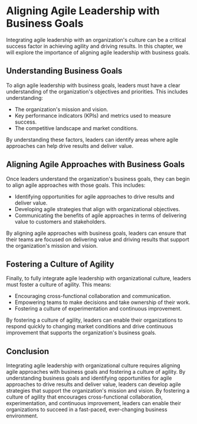 Aligning Agile Leadership with Business Goals
==================================================================================================================

Integrating agile leadership with an organization's culture can be a critical success factor in achieving agility and driving results. In this chapter, we will explore the importance of aligning agile leadership with business goals.

Understanding Business Goals
----------------------------

To align agile leadership with business goals, leaders must have a clear understanding of the organization's objectives and priorities. This includes understanding:

* The organization's mission and vision.
* Key performance indicators (KPIs) and metrics used to measure success.
* The competitive landscape and market conditions.

By understanding these factors, leaders can identify areas where agile approaches can help drive results and deliver value.

Aligning Agile Approaches with Business Goals
---------------------------------------------

Once leaders understand the organization's business goals, they can begin to align agile approaches with those goals. This includes:

* Identifying opportunities for agile approaches to drive results and deliver value.
* Developing agile strategies that align with organizational objectives.
* Communicating the benefits of agile approaches in terms of delivering value to customers and stakeholders.

By aligning agile approaches with business goals, leaders can ensure that their teams are focused on delivering value and driving results that support the organization's mission and vision.

Fostering a Culture of Agility
------------------------------

Finally, to fully integrate agile leadership with organizational culture, leaders must foster a culture of agility. This means:

* Encouraging cross-functional collaboration and communication.
* Empowering teams to make decisions and take ownership of their work.
* Fostering a culture of experimentation and continuous improvement.

By fostering a culture of agility, leaders can enable their organizations to respond quickly to changing market conditions and drive continuous improvement that supports the organization's business goals.

Conclusion
----------

Integrating agile leadership with organizational culture requires aligning agile approaches with business goals and fostering a culture of agility. By understanding business goals and identifying opportunities for agile approaches to drive results and deliver value, leaders can develop agile strategies that support the organization's mission and vision. By fostering a culture of agility that encourages cross-functional collaboration, experimentation, and continuous improvement, leaders can enable their organizations to succeed in a fast-paced, ever-changing business environment.
